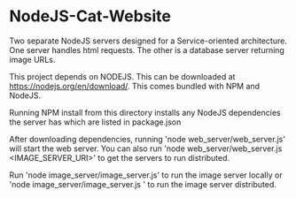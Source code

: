 # NodeJS-Cat-Website
Two separate NodeJS servers designed for a Service-oriented architecture. One server handles html requests. 
The other is a database server returning image URLs.

This project depends on NODEJS. This can be downloaded at https://nodejs.org/en/download/.
This comes bundled with NPM and NodeJS.

Running NPM install from this directory installs any NodeJS dependencies the server has which are listed in package.json

After downloading dependencies, running 'node web_server/web_server.js' will start the web server.
You can also run 'node web_server/web_server.js <IP> <PORT> <IMAGE_SERVER_URI>' to get the servers to run distributed.

Run 'node image_server/image_server.js' to run the image server locally or
'node image_server/image_server.js <IP> <PORT>' to run the image server distributed.